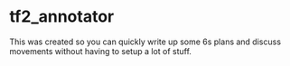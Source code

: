 # tf2_annotator

This was created so you can quickly write up some 6s plans and discuss movements without having to setup a lot of stuff.
